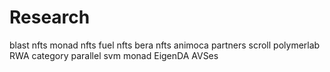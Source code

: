 # Research
blast nfts
monad nfts
fuel nfts
bera nfts
animoca partners
scroll
polymerlab
RWA category
parallel
svm
monad
EigenDA AVSes
